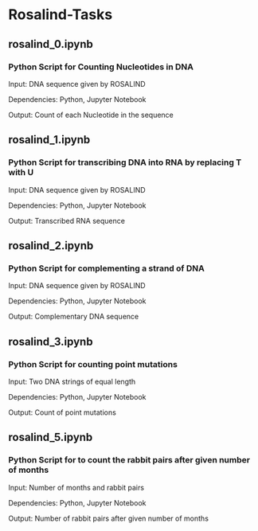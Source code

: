 # Rosalind-Tasks

## rosalind_0.ipynb 

### Python Script for Counting Nucleotides in DNA

Input: DNA sequence given by ROSALIND 

Dependencies: Python, Jupyter Notebook

Output: Count of each Nucleotide in the sequence

## rosalind_1.ipynb

### Python Script for transcribing DNA into RNA by replacing T with U

Input: DNA sequence given by ROSALIND 

Dependencies: Python, Jupyter Notebook

Output: Transcribed RNA sequence

## rosalind_2.ipynb

### Python Script for complementing a strand of DNA 

Input: DNA sequence given by ROSALIND

Dependencies: Python, Jupyter Notebook

Output: Complementary DNA sequence

## rosalind_3.ipynb

### Python Script for counting point mutations

Input: Two DNA strings of equal length

Dependencies: Python, Jupyter Notebook

Output: Count of point mutations

## rosalind_5.ipynb

### Python Script for to count the rabbit pairs after given number of months

Input: Number of months and rabbit pairs

Dependencies: Python, Jupyter Notebook

Output: Number of rabbit pairs after given number of months
